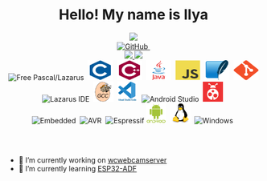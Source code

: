 <h1 align="center">Hello! My name is <b>Ilya</b></h1>

<div align="center">
<a href="mailto:sggdev.im@gmail.com"><img src="https://img.shields.io/badge/-Gmail-%23333?style=for-the-badge&logo=gmail&logoColor=white" target="_blank"></a>
</div>
<div align="center">
<a href="https://github.com/iLya2IK">
   <img src="https://img.shields.io/github/followers/iLya2IK?style=for-the-badge" alt="GitHub"/>
</a><img src="https://komarev.com/ghpvc/?username=iLya2IK&style=for-the-badge&color=blue" alt=""/>
</div>

<div align="center">
  <a href="https://github.com/iLya2IK">
    <img height="150em" src="https://github-readme-stats.vercel.app/api?username=iLya2IK&count_private=true&include_all_commits=true&show_icons=true&theme=dracula&hide_border=false&show_owner=true"/>
    <img height="150em" src="https://github-readme-stats.vercel.app/api/top-langs/?username=iLya2IK&theme=dracula&hide_border=false&&layout=compact&langs_count=8"/>
  </a>
</div>

<div align="center">   
  <img src="https://wiki.freepascal.org/images/2/25/paw.png" title="Free Pascal/Lazarus"  alt="Free Pascal/Lazarus" height="40" width="auto" />&nbsp;  
  <img src="https://github.com/devicons/devicon/blob/master/icons/c/c-plain.svg" title="C"  alt="C" width="50" height="40"/>&nbsp;  
  <img src="https://github.com/devicons/devicon/blob/master/icons/cplusplus/cplusplus-plain.svg" title="C++"  alt="C++" width="50" height="40"/>&nbsp;
  <img src="https://github.com/devicons/devicon/blob/master/icons/java/java-original-wordmark.svg" title="Java" alt="Java" width="50" height="40"/>&nbsp;  
  <img src="https://github.com/devicons/devicon/blob/master/icons/javascript/javascript-original.svg" title="JavaScript" alt="JavaScript" width="50" height="40"/>&nbsp;  
  <img src="https://github.com/devicons/devicon/blob/master/icons/sqlite/sqlite-original.svg" title="Sqlite" alt="Sqlite" width="50" height="40"/>&nbsp;
  <img src="https://github.com/devicons/devicon/blob/master/icons/git/git-original.svg" title="Git" **alt="Git" width="50" height="40"/>
</div>

<div align="center">
<img src="https://wiki.freepascal.org/images/f/fd/Lazarus-icons-lpr-proposal-bpsoftware.png" title="Lazarus IDE" alt="Lazarus IDE" width="40" height="40"/>&nbsp;
<img src="https://github.com/devicons/devicon/blob/master/icons/gcc/gcc-original.svg" title="GCC" alt="GCC" width="40" height="40"/>&nbsp;
<img src="https://github.com/devicons/devicon/blob/master/icons/vscode/vscode-original-wordmark.svg" title="VSCode" alt="VSCode" width="40" height="40"/>&nbsp;
<img src="https://upload.wikimedia.org/wikipedia/commons/9/92/Android_Studio_Trademark.svg" title="Android Studio"  alt="Android Studio" height="40" width="auto"/>&nbsp;        
<img src="https://github.com/iLya2IK/iLya2IK/blob/main/avr_studio.png?raw=true" title="AVR Studio"  alt="AVR Studio" height="40" width="auto"/>&nbsp;  
</div>

<div align="center">
  <img src="https://wiki.freepascal.org/images/d/da/Embedded_Logo.png" title="Embedded"  alt="Embedded" width="40" height="40"/>&nbsp;   
  <img src="https://upload.wikimedia.org/wikipedia/commons/9/96/Avr_logo.svg" title="AVR"  alt="AVR" height="40" width="auto"/>&nbsp;     
  <img src="https://www.espressif.com/sites/all/themes/espressif/logo-black.svg" title="Espressif"  alt="Espressif" height="40" width="auto">
  <img src="https://github.com/devicons/devicon/blob/master/icons/android/android-plain-wordmark.svg" title="Android"  alt="Android" width="40" height="40"/>&nbsp;  
  <img src="https://github.com/devicons/devicon/blob/master/icons/linux/linux-original.svg" title="Linux" alt="Linux" width="40" height="40"/>&nbsp;   
  <img src="https://wiki.freepascal.org/images/3/35/Logo_Windows_01.png" title="Windows"  alt="Windows" width="40" height="40"/>&nbsp;     
</div>


<br></br>

- 🔭 I’m currently working on [wcwebcamserver](https://github.com/iLya2IK/wcwebcamserver)
- 🌱 I’m currently learning [ESP32-ADF](https://github.com/OLIMEX/ESP32-ADF)
